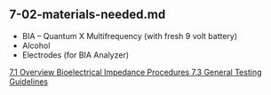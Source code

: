 ## 7-02-materials-needed.md

* BIA – Quantum X Multifrequency (with fresh 9 volt battery)
* Alcohol
* Electrodes (for BIA Analyzer)


<div class="center">
<div class="btn-group">
  <a href=":pages_path:/manuals/bioelectrical-impedance/7-01-overview.md" class="btn btn-default">
    <span class="glyphicon glyphicon-chevron-left"></span>
    7.1 Overview
  </a>

  <a href=":pages_path:/manuals/bioelectrical-impedance" class="btn btn-default">
    <span class="glyphicon glyphicon-chevron-up"></span>
    Bioelectrical Impedance Procedures
  </a>

  <a href=":pages_path:/manuals/bioelectrical-impedance/7-03-general-testing-guidelines.md" class="btn btn-success">
    7.3 General Testing Guidelines
    <span class="glyphicon glyphicon-chevron-right"></span>
  </a>
</div>
</div>
